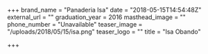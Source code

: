 +++
brand_name = "Panaderia Isa"
date = "2018-05-15T14:54:48Z"
external_url = ""
graduation_year = 2016
masthead_image = ""
phone_number = "Unavailable"
teaser_image = "/uploads/2018/05/15/isa.png"
teaser_logo = ""
title = "Isa Obando"

+++
